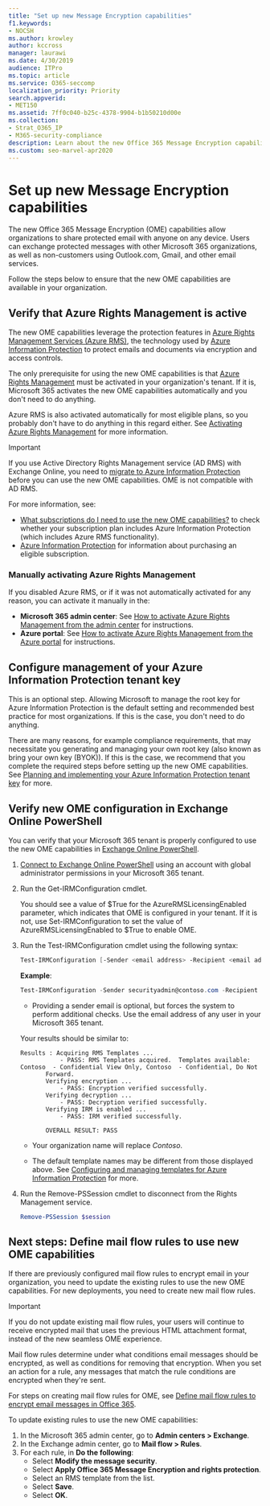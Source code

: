 ```yaml
---
title: "Set up new Message Encryption capabilities"
f1.keywords:
- NOCSH
ms.author: krowley
author: kccross
manager: laurawi
ms.date: 4/30/2019
audience: ITPro
ms.topic: article
ms.service: O365-seccomp
localization_priority: Priority
search.appverid:
- MET150
ms.assetid: 7ff0c040-b25c-4378-9904-b1b50210d00e
ms.collection:
- Strat_O365_IP
- M365-security-compliance
description: Learn about the new Office 365 Message Encryption capabilities that enable protected email communication with people inside and outside your organization.
ms.custom: seo-marvel-apr2020
---
```


# Set up new Message Encryption capabilities

The new Office 365 Message Encryption (OME) capabilities allow organizations to share protected email with anyone on any device. Users can exchange protected messages with other Microsoft 365 organizations, as well as non-customers using Outlook.com, Gmail, and other email services.

Follow the steps below to ensure that the new OME capabilities are available in your organization.

## Verify that Azure Rights Management is active

The new OME capabilities leverage the protection features in [Azure Rights Management Services (Azure RMS)](/azure/information-protection/what-is-information-protection), the technology used by [Azure Information Protection](/azure/information-protection/what-is-azure-rms) to protect emails and documents via encryption and access controls.

The only prerequisite for using the new OME capabilities is that [Azure Rights Management](/azure/information-protection/what-is-azure-rms) must be activated in your organization's tenant. If it is, Microsoft 365 activates the new OME capabilities automatically and you don't need to do anything.

Azure RMS is also activated automatically for most eligible plans, so you probably don't have to do anything in this regard either. See [Activating Azure Rights Management](/azure/information-protection/activate-service) for more information.

> [!IMPORTANT]
> If you use Active Directory Rights Management service (AD RMS) with Exchange Online, you need to [migrate to Azure Information Protection](/azure/information-protection/migrate-from-ad-rms-to-azure-rms) before you can use the new OME capabilities. OME is not compatible with AD RMS.

For more information, see:

- [What subscriptions do I need to use the new OME capabilities?](ome-faq.yml#what-subscriptions-do-i-need-to-use-the-new-ome-capabilities-) to check whether your subscription plan includes Azure Information Protection (which includes Azure RMS functionality).
- [Azure Information Protection](https://azure.microsoft.com/services/information-protection/) for information about purchasing an eligible subscription.

### Manually activating Azure Rights Management

If you disabled Azure RMS, or if it was not automatically activated for any reason, you can activate it manually in the:

- **Microsoft 365 admin center**: See [How to activate Azure Rights Management from the admin center](/azure/information-protection/activate-office365) for instructions.
- **Azure portal**: See [How to activate Azure Rights Management from the Azure portal](/azure/information-protection/activate-azure) for instructions.

## Configure management of your Azure Information Protection tenant key

This is an optional step. Allowing Microsoft to manage the root key for Azure Information Protection is the default setting and recommended best practice for most organizations. If this is the case, you don't need to do anything.

There are many reasons, for example compliance requirements, that may necessitate you generating and managing your own root key (also known as bring your own key (BYOK)). If this is the case, we recommend that you complete the required steps before setting up the new OME capabilities. See [Planning and implementing your Azure Information Protection tenant key](/information-protection/plan-design/plan-implement-tenant-key) for more.

## Verify new OME configuration in Exchange Online PowerShell

You can verify that your Microsoft 365 tenant is properly configured to use the new OME capabilities in [Exchange Online PowerShell](/powershell/exchange/exchange-online-powershell).

1. [Connect to Exchange Online PowerShell](/powershell/exchange/connect-to-exchange-online-powershell) using an account with global administrator permissions in your Microsoft 365 tenant.

2. Run the Get-IRMConfiguration cmdlet.

     You should see a value of $True for the AzureRMSLicensingEnabled parameter, which indicates that OME is configured in your tenant. If it is not, use Set-IRMConfiguration to set the value of AzureRMSLicensingEnabled to $True to enable OME.

3. Run the Test-IRMConfiguration cmdlet using the following syntax:

     ```powershell
     Test-IRMConfiguration [-Sender <email address> -Recipient <email address>]
     ```

   **Example**:

     ```powershell
     Test-IRMConfiguration -Sender securityadmin@contoso.com -Recipient securityadmin@contoso.com
     ```

     - Providing a sender email is optional, but forces the system to perform additional checks. Use the email address of any user in your Microsoft 365 tenant.

     Your results should be similar to:

     ```text
     Results : Acquiring RMS Templates ...
                - PASS: RMS Templates acquired.  Templates available: Contoso  - Confidential View Only, Contoso  - Confidential, Do Not
            Forward.
            Verifying encryption ...
                - PASS: Encryption verified successfully.
            Verifying decryption ...
                - PASS: Decryption verified successfully.
            Verifying IRM is enabled ...
                - PASS: IRM verified successfully.

            OVERALL RESULT: PASS
     ```

   - Your organization name will replace *Contoso*.

   - The default template names may be different from those displayed above. See [Configuring and managing templates for Azure Information Protection](/azure/information-protection/configure-policy-templates) for more.

4. Run the Remove-PSSession cmdlet to disconnect from the Rights Management service.

     ```powershell
     Remove-PSSession $session
     ```

## Next steps: Define mail flow rules to use new OME capabilities

If there are previously configured mail flow rules to encrypt email in your organization, you need to update the existing rules to use the new OME capabilities. For new deployments, you need to create new mail flow rules.

> [!IMPORTANT]
> If you do not update existing mail flow rules, your users will continue to receive encrypted mail that uses the previous HTML attachment format, instead of the new seamless OME experience.

Mail flow rules determine under what conditions email messages should be encrypted, as well as conditions for removing that encryption. When you set an action for a rule, any messages that match the rule conditions are encrypted when they're sent.

For steps on creating mail flow rules for OME, see [Define mail flow rules to encrypt email messages in Office 365](define-mail-flow-rules-to-encrypt-email.md).

To update existing rules to use the new OME capabilities:

1. In the Microsoft 365 admin center, go to **Admin centers > Exchange**.
2. In the Exchange admin center, go to **Mail flow > Rules**.
3. For each rule, in **Do the following**:
    - Select **Modify the message security**.
    - Select **Apply Office 365 Message Encryption and rights protection**.
    - Select an RMS template from the list.
    - Select **Save**.
    - Select **OK**.
